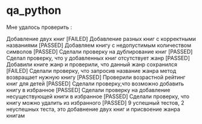# qa_python

Мне удалось проверить :

Добавление двух книг [FAILED]
Добавление разных книг с корректными названиями [PASSED]
Добавляем книгу с недопустимым количеством символов [PASSED]
Сделали проверку на дублирование книг [PASSED]
Сделал проверку, что у добавленных книг отсутствует жанр [PASSED]
Добавили книге жанр и проверили, что данный жанр сохранился [FAILED]
Сделали проверку, что запросив название жанра метод возвращает нужную книгу [PASSED]
Проверили возрастной рейтинг книг для детей [PASSED]
Сделали проверку,что возможно добавить книгу в избранное [PASSED]
Сделали проверку на добавление несуществующей книги в избранное [PASSED]
Сделали проверку, что книгу можно удалить из избранного [PASSED]
9 успешный тестов, 2 неуспешных теста, это добавнение двух книг и присвоение жанра книгам